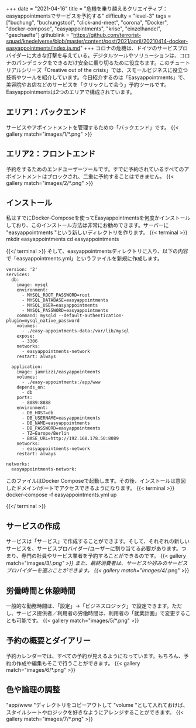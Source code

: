 +++
date = "2021-04-16"
title = "危機を乗り越えるクリエイティブ：easyappointmentsでサービスを予約する"
difficulty = "level-3"
tags = ["buchung", "buchungstool", "click-and-meet", "corona", "Docker", "docker-compose", "easyappointments", "krise", "einzelhandel", "geschaefte"]
githublink = "https://github.com/terrorist-squad/knedelverse/blob/master/content/post/2021/april/20210414-docker-easyappointments/index.ja.md"
+++
コロナの危機は、ドイツのサービスプロバイダーに大きな打撃を与えている。デジタルツールやソリューションは、コロナのパンデミックをできるだけ安全に乗り切るために役立ちます。このチュートリアルシリーズ「Creative out of the crisis」では、スモールビジネスに役立つ技術やツールを紹介しています。今日紹介するのは「Easyappointments」で、美容院やお店などのサービスを「クリックして会う」予約ツールです。Easyappointmentsは2つのエリアで構成されています。
## エリア1：バックエンド
サービスやアポイントメントを管理するための「バックエンド」です。
{{< gallery match="images/1/*.png" >}}

## エリア2：フロントエンド
予約をするためのエンドユーザーツールです。すでに予約されているすべてのアポイントメントはブロックされ、二重に予約することはできません。
{{< gallery match="images/2/*.png" >}}

## インストール
私はすでにDocker-Composeを使ってEasyappointmentsを何度かインストールしており、このインストール方法は非常にお勧めできます。サーバーに "easyappointments "という新しいディレクトリを作ります。
{{< terminal >}}
mkdir easyappointments
cd easyappointments

{{</ terminal >}}
そして、easyappointmentsディレクトリに入り、以下の内容で「easyappointments.yml」というファイルを新規に作成します。
```
version: '2'
services:
  db:
    image: mysql
    environment:
      - MYSQL_ROOT_PASSWORD=root
      - MYSQL_DATABASE=easyappointments
      - MYSQL_USER=easyappointments
      - MYSQL_PASSWORD=easyappointments
    command: mysqld --default-authentication-plugin=mysql_native_password
    volumes:
      - ./easy-appointments-data:/var/lib/mysql
    expose:
      - 3306
    networks:
      - easyappointments-network
    restart: always

  application:
    image: jamrizzi/easyappointments
    volumes:
      - ./easy-appointments:/app/www
    depends_on:
      - db
    ports:
      - 8089:8888
    environment:
      - DB_HOST=db
      - DB_USERNAME=easyappointments
      - DB_NAME=easyappointments
      - DB_PASSWORD=easyappointments
      - TZ=Europe/Berlin
      - BASE_URL=http://192.168.178.50:8089 
    networks:
      - easyappointments-network
    restart: always

networks:
  easyappointments-network:

```
このファイルはDocker Composeで起動します。その後、インストールは意図したドメイン/ポートでアクセスできるようになります。
{{< terminal >}}
docker-compose -f easyappointments.yml up

{{</ terminal >}}

## サービスの作成
サービスは「サービス」で作成することができます。そして、それぞれの新しいサービスを、サービスプロバイダー/ユーザーに割り当てる必要があります。つまり、専門の社員やサービス業者を予約することができるのです。
{{< gallery match="images/3/*.png" >}}
また、最終消費者は、サービスや好みのサービスプロバイダーを選ぶことができます。
{{< gallery match="images/4/*.png" >}}

## 労働時間と休憩時間
一般的な勤務時間は、「設定」→「ビジネスロジック」で設定できます。ただし、サービス提供者／利用者の労働時間は、利用者の「就業計画」で変更することも可能です。
{{< gallery match="images/5/*.png" >}}

## 予約の概要とダイアリー
予約カレンダーでは、すべての予約が見えるようになっています。もちろん、予約の作成や編集もそこで行うことができます。
{{< gallery match="images/6/*.png" >}}

## 色や論理の調整
"app/www "ディレクトリをコピーアウトして "volume "として入れておけば、スタイルシートやロジックを好きなようにアレンジすることができます。
{{< gallery match="images/7/*.png" >}}